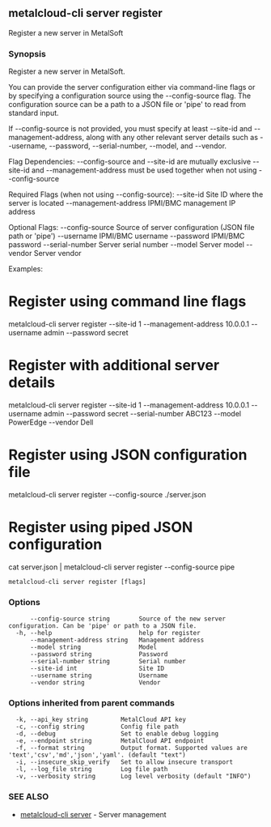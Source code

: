 ## metalcloud-cli server register

Register a new server in MetalSoft

### Synopsis

Register a new server in MetalSoft.

You can provide the server configuration either via command-line flags or by specifying a configuration source using the --config-source flag. 
The configuration source can be a path to a JSON file or 'pipe' to read from standard input.

If --config-source is not provided, you must specify at least --site-id and --management-address, along with any other relevant server details such as --username, --password, --serial-number, --model, and --vendor.

Flag Dependencies:
  --config-source and --site-id are mutually exclusive
  --site-id and --management-address must be used together when not using --config-source

Required Flags (when not using --config-source):
  --site-id              Site ID where the server is located
  --management-address   IPMI/BMC management IP address

Optional Flags:
  --config-source        Source of server configuration (JSON file path or 'pipe')
  --username            IPMI/BMC username
  --password            IPMI/BMC password
  --serial-number       Server serial number
  --model               Server model
  --vendor              Server vendor

Examples:
  # Register using command line flags
  metalcloud-cli server register --site-id 1 --management-address 10.0.0.1 --username admin --password secret

  # Register with additional server details
  metalcloud-cli server register --site-id 1 --management-address 10.0.0.1 --username admin --password secret --serial-number ABC123 --model PowerEdge --vendor Dell

  # Register using JSON configuration file
  metalcloud-cli server register --config-source ./server.json

  # Register using piped JSON configuration
  cat server.json | metalcloud-cli server register --config-source pipe


```
metalcloud-cli server register [flags]
```

### Options

```
      --config-source string        Source of the new server configuration. Can be 'pipe' or path to a JSON file.
  -h, --help                        help for register
      --management-address string   Management address
      --model string                Model
      --password string             Password
      --serial-number string        Serial number
      --site-id int                 Site ID
      --username string             Username
      --vendor string               Vendor
```

### Options inherited from parent commands

```
  -k, --api_key string         MetalCloud API key
  -c, --config string          Config file path
  -d, --debug                  Set to enable debug logging
  -e, --endpoint string        MetalCloud API endpoint
  -f, --format string          Output format. Supported values are 'text','csv','md','json','yaml'. (default "text")
  -i, --insecure_skip_verify   Set to allow insecure transport
  -l, --log_file string        Log file path
  -v, --verbosity string       Log level verbosity (default "INFO")
```

### SEE ALSO

* [metalcloud-cli server](metalcloud-cli_server.md)	 - Server management

